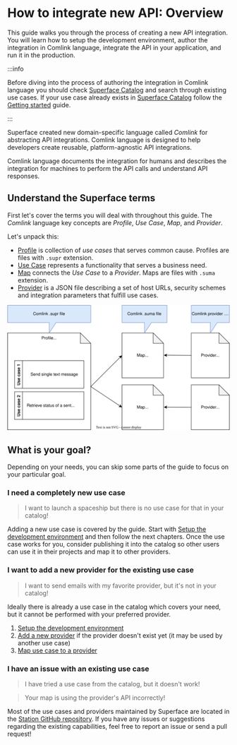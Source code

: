 # How to integrate new API: Overview

This guide walks you through the process of creating a new API integration. You will learn how to setup the development environment, author the integration in Comlink language, integrate the API in your application, and run it in the production.

:::info

Before diving into the process of authoring the integration in Comlink language you should check [Superface Catalog](https://superface.ai/catalog) and search through existing use cases. If your use case already exists in [Superface Catalog](https://superface.ai/catalog) follow the [Getting started](../getting-started.mdx) guide.

:::

Superface created new domain-specific language called _Comlink_ for abstracting API integrations. Comlink language is designed to help developers create reusable, platform-agnostic API integrations.

Comlink language documents the integration for humans and describes the integration for machines to perform the API calls and understand API responses.

## Understand the Superface terms

First let's cover the terms you will deal with throughout this guide. The _Comlink_ language key concepts are _Profile_, _Use Case_, _Map_, and _Provider_.

Let's unpack this:

- [Profile](../reference/glossary.md#profile) is collection of _use cases_ that serves common cause. Profiles are files with `.supr` extension.
- [Use Case](../reference/glossary.md#use-case) represents a functionality that serves a business need.
- [Map](../reference/glossary.md#map) connects the _Use Case_ to a _Provider_. Maps are files with `.suma` extension.
- [Provider](../reference/glossary.md#provider) is a JSON file describing a set of host URLs, security schemes and integration parameters that fulfill use cases.

![Comlink key concepts.](../../assets/comlink-key-concepts.svg)

## What is your goal?

Depending on your needs, you can skip some parts of the guide to focus on your particular goal.

### I need a completely new use case

> I want to launch a spaceship but there is no use case for that in your catalog!

Adding a new use case is covered by the guide. Start with [Setup the development environment](setup-the-environment.md) and then follow the next chapters. Once the use case works for you, consider publishing it into the catalog so other users can use it in their projects and map it to other providers.

### I want to add a new provider for the existing use case

> I want to send emails with my favorite provider, but it's not in your catalog!

Ideally there is already a use case in the catalog which covers your need, but it cannot be performed with your preferred provider.

1. [Setup the development environment](setup-the-environment.md)
2. [Add a new provider](add-new-provider.md) if the provider doesn't exist yet (it may be used by another use case)
3. [Map use case to a provider](map-use-case-to-provider.md)

### I have an issue with an existing use case

> I have tried a use case from the catalog, but it doesn't work!

> Your map is using the provider's API incorrectly!

Most of the use cases and providers maintained by Superface are located in the [Station GitHub repository](https://github.com/superfaceai/station). If you have any issues or suggestions regarding the existing capabilities, feel free to report an issue or send a pull request!
